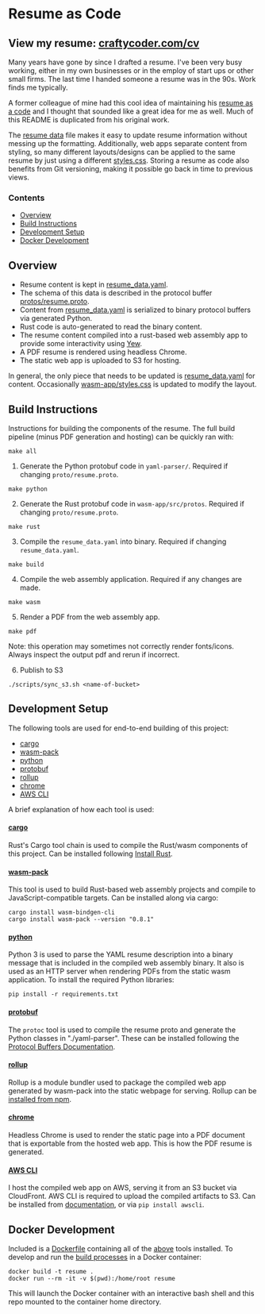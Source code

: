 # Resume as Code

## View my resume: [craftycoder.com/cv](https://craftycoder.com/cv)

Many years have gone by since I drafted a resume. I've been very busy working, either in my own businesses or in the employ of start ups or other small firms. The last time I handed someone a resume was in the 90s. Work finds me typically.

A former colleague of mine had this cool idea of maintaining his [resume as a code](https://github.com/kykosic/resume-as-code) and I thought that sounded like a great idea for me as well. Much of this README is duplicated from his original work.

The [resume data](resume_data.yaml) file makes it easy to update resume information without messing up the formatting. Additionally, web apps separate content from styling, so many different layouts/designs can be applied to the same resume by just using a different [styles.css](wasm-app/styles.css). Storing a resume as code also benefits from Git versioning, making it possible go back in time to previous views.


### Contents
* [Overview](#overview)
* [Build Instructions](#building)
* [Development Setup](#dev-setup)
* [Docker Development](#docker-dev)


<a name="overview"></a>
## Overview

* Resume content is kept in [resume_data.yaml](resume_data.yaml).
* The schema of this data is described in the protocol buffer [protos/resume.proto](protos/resume.proto).
* Content from [resume_data.yaml](resume_data.yaml) is serialized to binary protocol buffers via generated Python.
* Rust code is auto-generated to read the binary content.
* The resume content compiled into a rust-based web assembly app to provide some interactivity using [Yew](https://yew.rs/docs/en/intro/).
* A PDF resume is rendered using headless Chrome.
* The static web app is uploaded to S3 for hosting.

In general, the only piece that needs to be updated is [resume_data.yaml](resume_data.yaml) for content. Occasionally [wasm-app/styles.css](wasm-app/styles.css) is updated to modify the layout.


<a name="building"></a>
## Build Instructions

Instructions for building the components of the resume. The full build pipeline (minus PDF generation and hosting) can be quickly ran with:
```
make all
```

1. Generate the Python protobuf code in `yaml-parser/`. Required if changing `proto/resume.proto`.
```
make python
```

2. Generate the Rust protobuf code in `wasm-app/src/protos`. Required if changing `proto/resume.proto`.
```
make rust
```

3. Compile the `resume_data.yaml` into binary. Required if changing `resume_data.yaml`.
```
make build
```

4. Compile the web assembly application. Required if any changes are made.
```
make wasm
```

5. Render a PDF from the web assembly app.
```
make pdf
```
Note: this operation may sometimes not correctly render fonts/icons. Always inspect the output pdf and rerun if incorrect.

6. Publish to S3
```
./scripts/sync_s3.sh <name-of-bucket>
```



<a name="dev-setup"></a>
## Development Setup

The following tools are used for end-to-end building of this project:
* [cargo](#cargo)
* [wasm-pack](#wasm-pack)
* [python](#python)
* [protobuf](#protobuf)
* [rollup](#rollup)
* [chrome](#chrome)
* [AWS CLI](#aws-cli)

A brief explanation of how each tool is used:

<a name="cargo"></a>
#### [cargo](https://github.com/rust-lang/cargo)
Rust's Cargo tool chain is used to compile the Rust/wasm components of this project. Can be installed following [Install Rust](https://www.rust-lang.org/tools/install).

<a name="wasm-pack"></a>
#### [wasm-pack](https://github.com/rustwasm/wasm-pack)
This tool is used to build Rust-based web assembly projects and compile to JavaScript-compatible targets. Can be installed along via cargo:
```
cargo install wasm-bindgen-cli
cargo install wasm-pack --version "0.8.1"
```

<a name="python"></a>
#### [python](https://www.python.org/)
Python 3 is used to parse the YAML resume description into a binary message that is included in the compiled web assembly binary. It also is used as an HTTP server when rendering PDFs from the static wasm application. To install the required Python libraries:
```
pip install -r requirements.txt
```

<a name="protobuf"></a>
#### [protobuf](https://developers.google.com/protocol-buffers)
The `protoc` tool is used to compile the resume proto and generate the Python classes in "./yaml-parser". These can be installed following the [Protocol Buffers Documentation](https://developers.google.com/protocol-buffers/docs/downloads).

<a name="rollup"></a>
#### [rollup](https://www.npmjs.com/package/rollup)
Rollup is a module bundler used to package the compiled web app generated by wasm-pack into the static webpage for serving. Rollup can be [installed from npm](https://www.npmjs.com/package/rollup).

<a name="chrome"></a>
#### [chrome](https://www.google.com/chrome/)
Headless Chrome is used to render the static page into a PDF document that is exportable from the hosted web app. This is how the PDF resume is generated.

<a name="aws-cli"></a>
#### [AWS CLI](https://aws.amazon.com/cli/)
I host the compiled web app on AWS, serving it from an S3 bucket via CloudFront. AWS CLI is required to upload the compiled artifacts to S3. Can be installed from [documentation](https://docs.aws.amazon.com/cli/latest/userguide/cli-chap-install.html), or via `pip install awscli`.



<a name="docker-dev"></a>
## Docker Development

Included is a [Dockerfile](Dockerfile) containing all of the [above](#dev-setup) tools installed. To develop and run the [build processes](#building) in a Docker container:

```
docker build -t resume .
docker run --rm -it -v $(pwd):/home/root resume
```
This will launch the Docker container with an interactive bash shell and this repo mounted to the container home directory.
